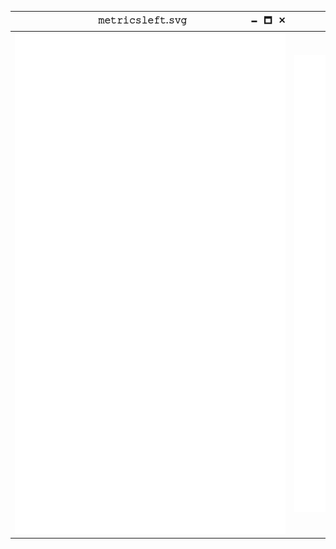 ⠀⠀⠀⠀⠀⠀⠀⠀⠀⠀⠀⠀⠀𝚖𝚎𝚝𝚛𝚒𝚌𝚜𝚕𝚎𝚏𝚝.𝚜𝚟𝚐⠀⠀⠀⠀⠀⠀⠀⠀⠀⠀🗕⠀🗖⠀✕ | ⠀⠀⠀⠀⠀⠀⠀⠀⠀⠀⠀𝚖𝚎𝚝𝚛𝚒𝚌𝚜𝚛𝚒𝚐𝚑𝚝.𝚜𝚟𝚐⠀⠀⠀⠀⠀⠀⠀⠀⠀🗕⠀🗖⠀✕
:--------------------------------------------------------------------:|:----------------------------------------------------------------------:
![](https://github.com/AirOne01/AirOne01/blob/main/metrics_left.svg)  |  ![](https://github.com/AirOne01/AirOne01/blob/main/metrics_right.svg)
